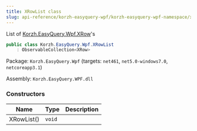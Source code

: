 ```yaml
---
title: XRowList class
slug: api-reference/korzh-easyquery-wpf/korzh-easyquery-wpf-namespace/xrowlist-class
---
```

List of [Korzh.EasyQuery.Wpf.XRow](/api-reference/korzh-easyquery-wpf/korzh-easyquery-wpf-namespace/xrow-class)'s
```csharp
public class Korzh.EasyQuery.Wpf.XRowList
    : ObservableCollection<XRow>

```
Package: `Korzh.EasyQuery.Wpf` (targets: `net461`, `net5.0-windows7.0`, `netcoreapp3.1`)

Assembly: `Korzh.EasyQuery.WPF.dll`

### Constructors

| Name | Type | Description | 
| --- | --- | --- | 
| XRowList() | `void` |  |